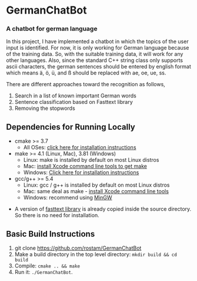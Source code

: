 # GermanChatBot
### A chatbot for german language

In this project, I have implemented a chatbot in which the topics of 
the user input is identified. For now, it is only working for German
language because of the training data. So, with the suitable training
data, it will work for any other languages. Also, since the standard 
C++ string class only supports ascii characters, the german sentences
should be entered by english format which means ä, ö, ü, and ß should
be replaced with ae, oe, ue, ss.


There are different approaches toward the recognition as follows,
1. Search in a list of known important German words
2. Sentence classification based on Fasttext library
2. Removing the stopwords

## Dependencies for Running Locally
* cmake >= 3.7
  * All OSes: [click here for installation instructions](https://cmake.org/install/)
* make >= 4.1 (Linux, Mac), 3.81 (Windows)
  * Linux: make is installed by default on most Linux distros
  * Mac: [install Xcode command line tools to get make](https://developer.apple.com/xcode/features/)
  * Windows: [Click here for installation instructions](http://gnuwin32.sourceforge.net/packages/make.htm)
* gcc/g++ >= 5.4
  * Linux: gcc / g++ is installed by default on most Linux distros
  * Mac: same deal as make - [install Xcode command line tools](https://developer.apple.com/xcode/features/)
  * Windows: recommend using [MinGW](http://www.mingw.org/)

- A version of [fasttext library](https://github.com/facebookresearch/fastText) is already copied inside the source directory.
So there is no need for installation. 

## Basic Build Instructions

1. git clone https://github.com/rostam/GermanChatBot
2. Make a build directory in the top level directory: `mkdir build && cd build`
3. Compile: `cmake .. && make`
4. Run it: `./GermanChatBot`.